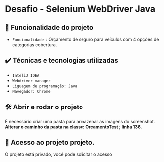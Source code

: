 # Desafio - Selenium WebDriver Java


## :hammer: Funcionalidade do projeto

- `Funcionalidade `: Orçamento de seguro para veículos com 4 opções de categorias cobertura.

## ✔️ Técnicas e tecnologias utilizadas

- ``InteliJ IDEA``
- ``Webdriver manager``
- ``Liguagem de programação: Java``
- ``Navegador: Chrome``

## 🛠️ Abrir e rodar o projeto

É necessário criar uma pasta para armazenar as imagens do screenshot.
**Alterar o caminho da pasta na classe: OrcamentoTest ; linha 136.**

## 📁 Acesso ao projeto projeto.

O projeto está privado, você pode solicitar o acesso
